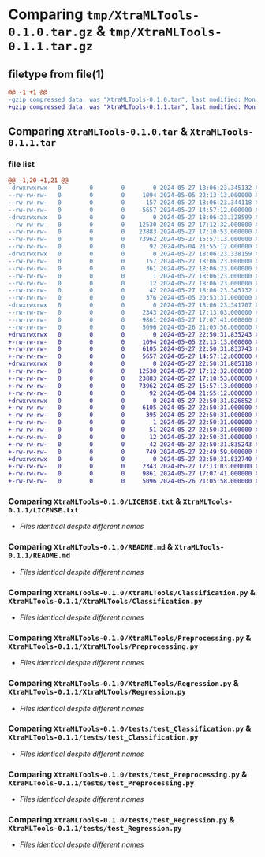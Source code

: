 # Comparing `tmp/XtraMLTools-0.1.0.tar.gz` & `tmp/XtraMLTools-0.1.1.tar.gz`

## filetype from file(1)

```diff
@@ -1 +1 @@
-gzip compressed data, was "XtraMLTools-0.1.0.tar", last modified: Mon May 27 18:06:23 2024, max compression
+gzip compressed data, was "XtraMLTools-0.1.1.tar", last modified: Mon May 27 22:50:31 2024, max compression
```

## Comparing `XtraMLTools-0.1.0.tar` & `XtraMLTools-0.1.1.tar`

### file list

```diff
@@ -1,20 +1,21 @@
-drwxrwxrwx   0        0        0        0 2024-05-27 18:06:23.345132 XtraMLTools-0.1.0/
--rw-rw-rw-   0        0        0     1094 2024-05-05 22:13:13.000000 XtraMLTools-0.1.0/LICENSE.txt
--rw-rw-rw-   0        0        0      157 2024-05-27 18:06:23.344118 XtraMLTools-0.1.0/PKG-INFO
--rw-rw-rw-   0        0        0     5657 2024-05-27 14:57:12.000000 XtraMLTools-0.1.0/README.md
-drwxrwxrwx   0        0        0        0 2024-05-27 18:06:23.328599 XtraMLTools-0.1.0/XtraMLTools/
--rw-rw-rw-   0        0        0    12530 2024-05-27 17:12:32.000000 XtraMLTools-0.1.0/XtraMLTools/Classification.py
--rw-rw-rw-   0        0        0    23883 2024-05-27 17:10:53.000000 XtraMLTools-0.1.0/XtraMLTools/Preprocessing.py
--rw-rw-rw-   0        0        0    73962 2024-05-27 15:57:13.000000 XtraMLTools-0.1.0/XtraMLTools/Regression.py
--rw-rw-rw-   0        0        0       92 2024-05-04 21:55:12.000000 XtraMLTools-0.1.0/XtraMLTools/__init__.py
-drwxrwxrwx   0        0        0        0 2024-05-27 18:06:23.338159 XtraMLTools-0.1.0/XtraMLTools.egg-info/
--rw-rw-rw-   0        0        0      157 2024-05-27 18:06:23.000000 XtraMLTools-0.1.0/XtraMLTools.egg-info/PKG-INFO
--rw-rw-rw-   0        0        0      361 2024-05-27 18:06:23.000000 XtraMLTools-0.1.0/XtraMLTools.egg-info/SOURCES.txt
--rw-rw-rw-   0        0        0        1 2024-05-27 18:06:23.000000 XtraMLTools-0.1.0/XtraMLTools.egg-info/dependency_links.txt
--rw-rw-rw-   0        0        0       12 2024-05-27 18:06:23.000000 XtraMLTools-0.1.0/XtraMLTools.egg-info/top_level.txt
--rw-rw-rw-   0        0        0       42 2024-05-27 18:06:23.345132 XtraMLTools-0.1.0/setup.cfg
--rw-rw-rw-   0        0        0      376 2024-05-05 20:53:31.000000 XtraMLTools-0.1.0/setup.py
-drwxrwxrwx   0        0        0        0 2024-05-27 18:06:23.341707 XtraMLTools-0.1.0/tests/
--rw-rw-rw-   0        0        0     2343 2024-05-27 17:13:03.000000 XtraMLTools-0.1.0/tests/test_Classification.py
--rw-rw-rw-   0        0        0     9861 2024-05-27 17:07:41.000000 XtraMLTools-0.1.0/tests/test_Preprocessing.py
--rw-rw-rw-   0        0        0     5096 2024-05-26 21:05:58.000000 XtraMLTools-0.1.0/tests/test_Regression.py
+drwxrwxrwx   0        0        0        0 2024-05-27 22:50:31.835243 XtraMLTools-0.1.1/
+-rw-rw-rw-   0        0        0     1094 2024-05-05 22:13:13.000000 XtraMLTools-0.1.1/LICENSE.txt
+-rw-rw-rw-   0        0        0     6105 2024-05-27 22:50:31.833743 XtraMLTools-0.1.1/PKG-INFO
+-rw-rw-rw-   0        0        0     5657 2024-05-27 14:57:12.000000 XtraMLTools-0.1.1/README.md
+drwxrwxrwx   0        0        0        0 2024-05-27 22:50:31.805118 XtraMLTools-0.1.1/XtraMLTools/
+-rw-rw-rw-   0        0        0    12530 2024-05-27 17:12:32.000000 XtraMLTools-0.1.1/XtraMLTools/Classification.py
+-rw-rw-rw-   0        0        0    23883 2024-05-27 17:10:53.000000 XtraMLTools-0.1.1/XtraMLTools/Preprocessing.py
+-rw-rw-rw-   0        0        0    73962 2024-05-27 15:57:13.000000 XtraMLTools-0.1.1/XtraMLTools/Regression.py
+-rw-rw-rw-   0        0        0       92 2024-05-04 21:55:12.000000 XtraMLTools-0.1.1/XtraMLTools/__init__.py
+drwxrwxrwx   0        0        0        0 2024-05-27 22:50:31.826852 XtraMLTools-0.1.1/XtraMLTools.egg-info/
+-rw-rw-rw-   0        0        0     6105 2024-05-27 22:50:31.000000 XtraMLTools-0.1.1/XtraMLTools.egg-info/PKG-INFO
+-rw-rw-rw-   0        0        0      395 2024-05-27 22:50:31.000000 XtraMLTools-0.1.1/XtraMLTools.egg-info/SOURCES.txt
+-rw-rw-rw-   0        0        0        1 2024-05-27 22:50:31.000000 XtraMLTools-0.1.1/XtraMLTools.egg-info/dependency_links.txt
+-rw-rw-rw-   0        0        0       51 2024-05-27 22:50:31.000000 XtraMLTools-0.1.1/XtraMLTools.egg-info/requires.txt
+-rw-rw-rw-   0        0        0       12 2024-05-27 22:50:31.000000 XtraMLTools-0.1.1/XtraMLTools.egg-info/top_level.txt
+-rw-rw-rw-   0        0        0       42 2024-05-27 22:50:31.835243 XtraMLTools-0.1.1/setup.cfg
+-rw-rw-rw-   0        0        0      749 2024-05-27 22:49:59.000000 XtraMLTools-0.1.1/setup.py
+drwxrwxrwx   0        0        0        0 2024-05-27 22:50:31.832740 XtraMLTools-0.1.1/tests/
+-rw-rw-rw-   0        0        0     2343 2024-05-27 17:13:03.000000 XtraMLTools-0.1.1/tests/test_Classification.py
+-rw-rw-rw-   0        0        0     9861 2024-05-27 17:07:41.000000 XtraMLTools-0.1.1/tests/test_Preprocessing.py
+-rw-rw-rw-   0        0        0     5096 2024-05-26 21:05:58.000000 XtraMLTools-0.1.1/tests/test_Regression.py
```

### Comparing `XtraMLTools-0.1.0/LICENSE.txt` & `XtraMLTools-0.1.1/LICENSE.txt`

 * *Files identical despite different names*

### Comparing `XtraMLTools-0.1.0/README.md` & `XtraMLTools-0.1.1/README.md`

 * *Files identical despite different names*

### Comparing `XtraMLTools-0.1.0/XtraMLTools/Classification.py` & `XtraMLTools-0.1.1/XtraMLTools/Classification.py`

 * *Files identical despite different names*

### Comparing `XtraMLTools-0.1.0/XtraMLTools/Preprocessing.py` & `XtraMLTools-0.1.1/XtraMLTools/Preprocessing.py`

 * *Files identical despite different names*

### Comparing `XtraMLTools-0.1.0/XtraMLTools/Regression.py` & `XtraMLTools-0.1.1/XtraMLTools/Regression.py`

 * *Files identical despite different names*

### Comparing `XtraMLTools-0.1.0/tests/test_Classification.py` & `XtraMLTools-0.1.1/tests/test_Classification.py`

 * *Files identical despite different names*

### Comparing `XtraMLTools-0.1.0/tests/test_Preprocessing.py` & `XtraMLTools-0.1.1/tests/test_Preprocessing.py`

 * *Files identical despite different names*

### Comparing `XtraMLTools-0.1.0/tests/test_Regression.py` & `XtraMLTools-0.1.1/tests/test_Regression.py`

 * *Files identical despite different names*

